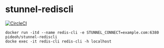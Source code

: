 # stunnel-rediscli
[![CircleCI](https://dl.circleci.com/status-badge/img/gh/pideoh/stunnel-rediscli/tree/main.svg?style=svg)](https://dl.circleci.com/status-badge/redirect/gh/pideoh/stunnel-rediscli/tree/main)

```
docker run -itd --name redis-cli -e STUNNEL_CONNECT=example.com:6380 pideoh/stunnel-rediscli
docke exec -it redis-cli redis-cli -h localhost 
```
